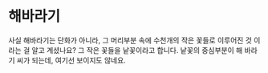 # 해바라기

사실 해바라기는 단화가 아니라, 그 머리부분 속에 수천개의 작은 꽃들로 이루어진 것
이라는 걸 알고 계셨나요? 그 작은 꽃들을 낱꽃이라고 합니다. 낱꽃의 중심부분이 해
바라기 씨가 되는데, 여기선 보이지도 않네요.
